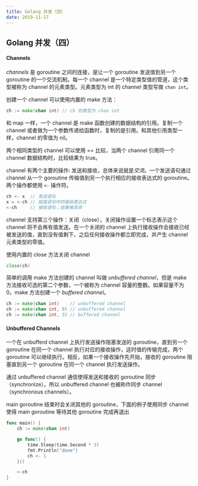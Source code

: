 ```yaml
---
title: Golang 并发（四）
date: 2019-11-17
---
```



## Golang 并发（四）



#### Channels

*channels* 是 goroutine 之间的连接，是让一个 goroutine 发送值到另一个 goroutine 的一个交流机制。每一个 channel 是一个特定类型值的管道，这个类型被称为 channel 的元素类型。元素类型为 int 的 channel 类型写做 `chan int`。

创建一个 channel 可以使用内置的 make 方法：
```go
ch := make(chan int) // ch 的类型为 chan int
```

和 map 一样，一个 channel 是 make 函数创建的数据结构的引用。复制一个 channel 或者做为一个参数传递给函数时，复制的是引用。和其他引用类型一样，channel 的零值为 nil。

两个相同类型的 channel 可以使用 == 比较，当两个 channel 引用同一个 channel 数据结构时，比较结果为 true。

channel 有两个主要的操作: 发送和接收，总体来说就是*交流*。一个发送语句通过 channel 从一个 goroutine 传输值到另一个执行相应的接收表达式的 goroutine。两个操作都使用 `<-` 操作符。

```go
ch <- x  // 发送语句
x = <-ch // 赋值语句中的接收表达式
<-ch     // 接收语句；结果被丢弃
```
channel 支持第三个操作：关闭（close），关闭操作设置一个标志表示这个 channel 将不会再有值发送。在一个关闭的 channel 上执行接收操作会接收已经被发送的值，直到没有值剩下，之后任何接收操作都立即完成，并产生 channel 元素类型的零值。

使用内置的 close 方法关闭 channel

```go
close(ch)
```
简单的调用 make 方法创建的 channel 叫做 *unbuffered channel*，但是 make 方法接收可选的第二个参数，一个被称为 channel 容量的整数。如果容量不为 0，make 方法创建一个 *buffered channel*。
```go
ch := make(chan int)    // unbuffered channel
ch := make(chan int, 0) // unbuffered channel
ch := make(chan int, 3) // buffered channel
```



#### Unbuffered Channels

一个在 unbufferd channel 上执行发送操作阻塞发送的 goroutine，直到另一个 goroutine 在同一个 channel 执行对应的接收操作，这时值的传输完成，两个 goroutine 可以继续执行。相反，如果一个接收操作先开始，接收的 goroutine 阻塞直到另一个 goroutine 在同一个 channel 执行发送操作。

通过 unbuffered channel 通信使得发送和接收的 goroutine 同步（synchronize）。所以 unbuffered channel 也被称作同步 channel （synchronous channels）。

main goroutine 结束时会关闭其他的 goroutine，下面的例子使用同步 channel 使得 main goroutine 等待其他 goroutine 完成再退出

```go
func main() {
	ch := make(chan int)

	go func() {
		time.Sleep(time.Second * 3)
		fmt.Println("done")
		ch <- 1
	}()

	<-ch
}
```
